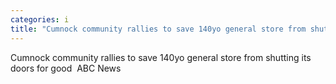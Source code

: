 ```yaml
---
categories: i
title: "Cumnock community rallies to save 140yo general store from shutting its doors for good  ABC News"
---
```

Cumnock community rallies to save 140yo general store from shutting its doors for good&nbsp;&nbsp;ABC News